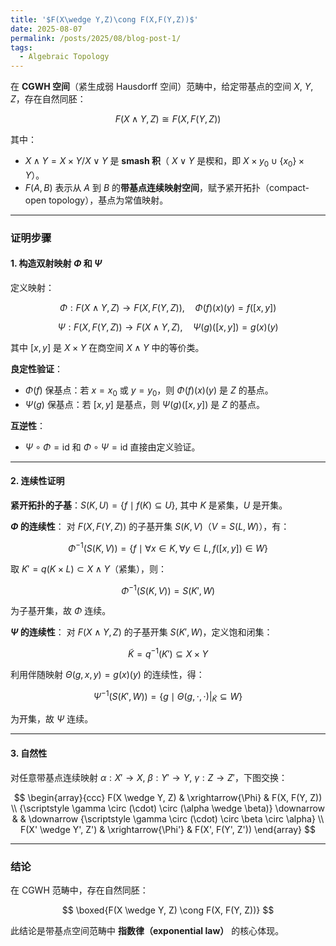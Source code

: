 ```yaml
---
title: '$F(X\wedge Y,Z)\cong F(X,F(Y,Z))$'
date: 2025-08-07
permalink: /posts/2025/08/blog-post-1/
tags:
  - Algebraic Topology
---
```


在 **CGWH 空间**（紧生成弱 Hausdorff 空间）范畴中，给定带基点的空间 $X$, $Y$, $Z$，存在自然同胚：

$$
F(X \wedge Y, Z) \cong F(X, F(Y, Z))
$$

其中：
- $X \wedge Y = X \times Y / X \vee Y$ 是 **smash 积**（ $X \vee Y$ 是楔和，即 $X \times {y_0} \cup \{x_0\} \times Y$）。
- $F(A, B)$ 表示从 $A$ 到 $B$ 的**带基点连续映射空间**，赋予紧开拓扑（compact-open topology），基点为常值映射。

---

### **证明步骤**

#### **1. 构造双射映射 $\Phi$ 和 $\Psi$**
定义映射：

$$
\Phi: F(X \wedge Y, Z) \to F(X, F(Y, Z)), \quad \Phi(f)(x)(y) = f([x, y])
$$

$$
\Psi: F(X, F(Y, Z)) \to F(X \wedge Y, Z), \quad \Psi(g)([x, y]) = g(x)(y)
$$

其中 $[x, y]$ 是 $X \times Y$ 在商空间 $X \wedge Y$ 中的等价类。

**良定性验证**：
- $\Phi(f)$ 保基点：若 $x = x_0$ 或 $y = y_0$，则 $\Phi(f)(x)(y)$ 是 $Z$ 的基点。
- $\Psi(g)$ 保基点：若 $[x, y]$ 是基点，则 $\Psi(g)([x, y])$ 是 $Z$ 的基点。

**互逆性**：
- $\Psi \circ \Phi = \text{id}$ 和 $\Phi \circ \Psi = \text{id}$ 直接由定义验证。

---

#### **2. 连续性证明**
**紧开拓扑的子基**：$S(K, U) = \{ f \mid f(K) \subseteq U \}$, 其中 $K$ 是紧集，$U$ 是开集。

**$\Phi$ 的连续性**：
对 $F(X, F(Y, Z))$ 的子基开集 $S(K, V)$（$V = S(L, W)$），有：

$$
\Phi^{-1}(S(K, V)) = \{ f \mid \forall x \in K, \forall y \in L, f([x, y]) \in W \}
$$

取 $K' = q(K \times L) \subset X \wedge Y$（紧集），则：

$$
\Phi^{-1}(S(K, V)) = S(K', W)
$$

为子基开集，故 $\Phi$ 连续。

**$\Psi$ 的连续性**：
对 $F(X \wedge Y, Z)$ 的子基开集 $S(K', W)$，定义饱和闭集：

$$
\widetilde{K} = q^{-1}(K') \subseteq X \times Y
$$

利用伴随映射 $\Theta(g, x, y) = g(x)(y)$ 的连续性，得：

$$
\Psi^{-1}(S(K', W)) = \{ g \mid \Theta(g, \cdot, \cdot)|_{\widetilde{K}} \subseteq W \}
$$

为开集，故 $\Psi$ 连续。

---

#### **3. 自然性**
对任意带基点连续映射 $\alpha: X' \to X$, $\beta: Y' \to Y$, $\gamma: Z \to Z'$，下图交换：

$$
\begin{array}{ccc}
F(X \wedge Y, Z) & \xrightarrow{\Phi} & F(X, F(Y, Z)) \\
{\scriptstyle \gamma \circ (\cdot) \circ (\alpha \wedge \beta)} \downarrow & & \downarrow {\scriptstyle \gamma \circ (\cdot) \circ \beta \circ \alpha} \\
F(X' \wedge Y', Z') & \xrightarrow{\Phi'} & F(X', F(Y', Z'))
\end{array}
$$

---

### **结论**
在 CGWH 范畴中，存在自然同胚：

$$
\boxed{F(X \wedge Y, Z) \cong F(X, F(Y, Z))}
$$

此结论是带基点空间范畴中 **指数律（exponential law）** 的核心体现。
